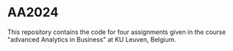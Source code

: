 # AA2024
This repository contains the code for four assignments given in the course "advanced Analytics in Business" at KU Leuven, Belgium.
